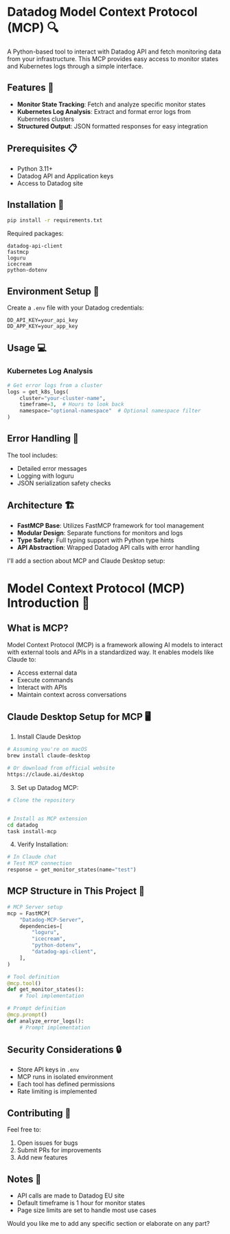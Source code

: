 # Datadog Model Context Protocol (MCP) 🔍

A Python-based tool to interact with Datadog API and fetch monitoring data from your infrastructure. This MCP provides easy access to monitor states and Kubernetes logs through a simple interface.

## Features 🌟

- **Monitor State Tracking**: Fetch and analyze specific monitor states
- **Kubernetes Log Analysis**: Extract and format error logs from Kubernetes clusters
- **Structured Output**: JSON formatted responses for easy integration

## Prerequisites 📋

- Python 3.11+
- Datadog API and Application keys
- Access to Datadog  site

## Installation 🔧

```bash
pip install -r requirements.txt
```

Required packages:

```text
datadog-api-client
fastmcp
loguru
icecream
python-dotenv

```

## Environment Setup 🔑

Create a `.env` file with your Datadog credentials:

```env
DD_API_KEY=your_api_key
DD_APP_KEY=your_app_key
```

## Usage 💻

### Kubernetes Log Analysis

```python
# Get error logs from a cluster
logs = get_k8s_logs(
    cluster="your-cluster-name",
    timeframe=3,  # Hours to look back
    namespace="optional-namespace"  # Optional namespace filter
)
```

## Error Handling 🚨

The tool includes:

- Detailed error messages
- Logging with loguru
- JSON serialization safety checks

## Architecture 🏗

- **FastMCP Base**: Utilizes FastMCP framework for tool management
- **Modular Design**: Separate functions for monitors and logs
- **Type Safety**: Full typing support with Python type hints
- **API Abstraction**: Wrapped Datadog API calls with error handling

I'll add a section about MCP and Claude Desktop setup:

# Model Context Protocol (MCP) Introduction 🤖

## What is MCP?

Model Context Protocol (MCP) is a framework allowing AI models to interact with external tools and APIs in a standardized way. It enables models like Claude to:

- Access external data
- Execute commands
- Interact with APIs
- Maintain context across conversations

## Claude Desktop Setup for MCP 🖥️

1. Install Claude Desktop

```bash
# Assuming you're on macOS
brew install claude-desktop

# Or download from official website
https://claude.ai/desktop
```

3. Set up Datadog MCP:

```bash
# Clone the repository


# Install as MCP extension
cd datadog
task install-mcp
```

4. Verify Installation:

```python
# In Claude chat
# Test MCP connection
response = get_monitor_states(name="test")
```

## MCP Structure in This Project 📐

```python
# MCP Server setup
mcp = FastMCP(
    "Datadog-MCP-Server",
    dependencies=[
        "loguru",
        "icecream",
        "python-dotenv",
        "datadog-api-client",
    ],
)

# Tool definition
@mcp.tool()
def get_monitor_states():
    # Tool implementation

# Prompt definition
@mcp.prompt()
def analyze_error_logs():
    # Prompt implementation
```

## Security Considerations 🔒

- Store API keys in `.env`
- MCP runs in isolated environment
- Each tool has defined permissions
- Rate limiting is implemented

## Contributing 🤝

Feel free to:

1. Open issues for bugs
2. Submit PRs for improvements
3. Add new features

## Notes 📝

- API calls are made to Datadog EU site
- Default timeframe is 1 hour for monitor states
- Page size limits are set to handle most use cases

Would you like me to add any specific section or elaborate on any part?
